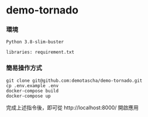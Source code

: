 # demo-tornado

### 環境

```
Python 3.8-slim-buster

libraries: requirement.txt
```

### 簡易操作方式

```
git clone git@github.com:demotascha/demo-tornado.git
cp .env.example .env
docker-compose build
docker-compose up
```

完成上述指令後，即可從 http://localhost:8000/ 開啟應用